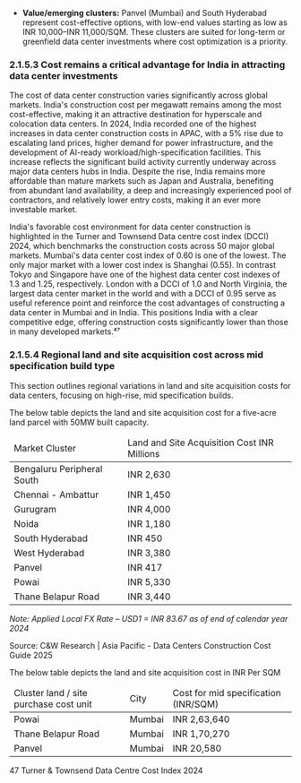 * **Value/emerging clusters:** Panvel (Mumbai) and South Hyderabad represent cost-effective options, with low-end values starting as low as INR 10,000–INR 11,000/SQM. These clusters are suited for long-term or greenfield data center investments where cost optimization is a priority.

### 2.1.5.3 Cost remains a critical advantage for India in attracting data center investments

The cost of data center construction varies significantly across global markets. India's construction cost per megawatt remains among the most cost-effective, making it an attractive destination for hyperscale and colocation data centers. In 2024, India recorded one of the highest increases in data center construction costs in APAC, with a 5% rise due to escalating land prices, higher demand for power infrastructure, and the development of AI-ready workload/high-specification facilities. This increase reflects the significant build activity currently underway across major data centers hubs in India. Despite the rise, India remains more affordable than mature markets such as Japan and Australia, benefiting from abundant land availability, a deep and increasingly experienced pool of contractors, and relatively lower entry costs, making it an ever more investable market.

India's favorable cost environment for data center construction is highlighted in the Turner and Townsend Data centre cost index (DCCI) 2024, which benchmarks the construction costs across 50 major global markets. Mumbai's data center cost index of 0.60 is one of the lowest. The only major market with a lower cost index is Shanghai (0.55). In contrast Tokyo and Singapore have one of the highest data center cost indexes of 1.3 and 1.25, respectively. London with a DCCI of 1.0 and North Virginia, the largest data center market in the world and with a DCCI of 0.95 serve as useful reference point and reinforce the cost advantages of constructing a data center in Mumbai and in India. This positions India with a clear competitive edge, offering construction costs significantly lower than those in many developed markets.⁴⁷

### 2.1.5.4 Regional land and site acquisition cost across mid specification build type

This section outlines regional variations in land and site acquisition costs for data centers, focusing on high-rise, mid specification builds.

The below table depicts the land and site acquisition cost for a five-acre land parcel with 50MW built capacity.

<table><thead><tr><td>Market Cluster</td><td>Land and Site Acquisition Cost INR Millions</td></tr></thead><tbody><tr><td>Bengaluru Peripheral South</td><td>INR 2,630</td></tr><tr><td>Chennai - Ambattur</td><td>INR 1,450</td></tr><tr><td>Gurugram</td><td>INR 4,000</td></tr><tr><td>Noida</td><td>INR 1,180</td></tr><tr><td>South Hyderabad</td><td>INR 450</td></tr><tr><td>West Hyderabad</td><td>INR 3,380</td></tr><tr><td>Panvel</td><td>INR 417</td></tr><tr><td>Powai</td><td>INR 5,330</td></tr><tr><td>Thane Belapur Road</td><td>INR 3,440</td></tr></tbody></table>

*Note: Applied Local FX Rate – USD1 = INR 83.67 as of end of calendar year 2024*

Source: C&W Research | Asia Pacific - Data Centers Construction Cost Guide 2025

The below table depicts the land and site acquisition cost in INR Per SQM

<table><thead><tr><td>Cluster land / site purchase cost unit</td><td>City</td><td>Cost for mid specification (INR/SQM)</td></tr></thead><tbody><tr><td>Powai</td><td>Mumbai</td><td>INR 2,63,640</td></tr><tr><td>Thane Belapur Road</td><td>Mumbai</td><td>INR 1,70,270</td></tr><tr><td>Panvel</td><td>Mumbai</td><td>INR 20,580</td></tr></tbody></table>

47 Turner & Townsend Data Centre Cost Index 2024